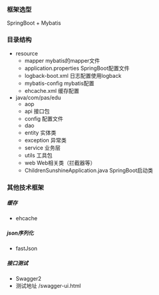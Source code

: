 ### 框架选型
SpringBoot + Mybatis
### 目录结构
- resource
    - mapper mybatis的mapper文件
    - application.properties SpringBoot配置文件
    - logback-boot.xml 日志配置使用logback
    - mybatis-config mybatis配置
    - ehcache.xml 缓存配置
- java/com/pas/edu
    - aop
    - api 接口包
    - config 配置文件
    - dao
    - entity  实体类
    - exception 异常类
    - service 业务层
    - utils 工具包
    - web Web相关类（拦截器等）
    - ChildrenSunshineApplication.java   SpringBoot启动类

### 其他技术框架
##### 缓存
- ehcache
##### json序列化
- fastJson
##### 接口测试
- Swagger2
- 测试地址 /swagger-ui.html